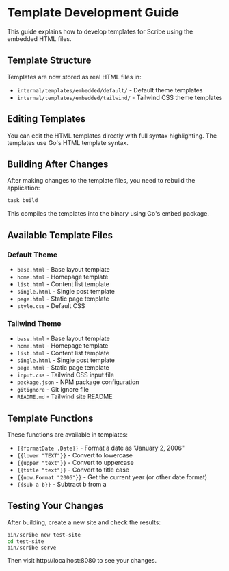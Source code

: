 # Template Development Guide

This guide explains how to develop templates for Scribe using the embedded HTML files.

## Template Structure

Templates are now stored as real HTML files in:
- `internal/templates/embedded/default/` - Default theme templates
- `internal/templates/embedded/tailwind/` - Tailwind CSS theme templates

## Editing Templates

You can edit the HTML templates directly with full syntax highlighting. The templates use Go's HTML template syntax.

## Building After Changes

After making changes to the template files, you need to rebuild the application:

```bash
task build
```

This compiles the templates into the binary using Go's embed package.

## Available Template Files

### Default Theme
- `base.html` - Base layout template
- `home.html` - Homepage template
- `list.html` - Content list template
- `single.html` - Single post template
- `page.html` - Static page template
- `style.css` - Default CSS

### Tailwind Theme
- `base.html` - Base layout template
- `home.html` - Homepage template
- `list.html` - Content list template
- `single.html` - Single post template
- `page.html` - Static page template
- `input.css` - Tailwind CSS input file
- `package.json` - NPM package configuration
- `gitignore` - Git ignore file
- `README.md` - Tailwind site README

## Template Functions

These functions are available in templates:

- `{{formatDate .Date}}` - Format a date as "January 2, 2006"
- `{{lower "TEXT"}}` - Convert to lowercase
- `{{upper "text"}}` - Convert to uppercase
- `{{title "text"}}` - Convert to title case
- `{{now.Format "2006"}}` - Get the current year (or other date format)
- `{{sub a b}}` - Subtract b from a

## Testing Your Changes

After building, create a new site and check the results:

```bash
bin/scribe new test-site
cd test-site
bin/scribe serve
```

Then visit http://localhost:8080 to see your changes.